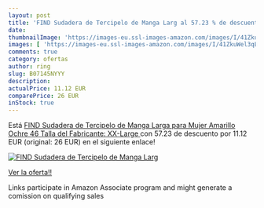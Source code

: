 ```yaml
---
layout: post
title: 'FIND Sudadera de Tercipelo de Manga Larg al 57.23 % de descuento'
date: 
thumbnailImage: 'https://images-eu.ssl-images-amazon.com/images/I/41ZkuWel3qL._SL200_.jpg'
images: [ 'https://images-eu.ssl-images-amazon.com/images/I/41ZkuWel3qL._SL200_.jpg' ]
comments: true
category: ofertas
author: ring
slug: B07145NYYY
description:
actualPrice: 11.12 EUR
comparePrice: 26 EUR
inStock: true
---
```


Está [FIND Sudadera de Tercipelo de Manga Larga para Mujer   Amarillo  Ochre   46  Talla del Fabricante: XX-Large ](https://www.amazon.es/dp/B07145NYYY/?tag=tolees-21) con 57.23 de descuento por 11.12 EUR (original: 26 EUR) en el siguiente enlace!

[![FIND Sudadera de Tercipelo de Manga Larg](https://images-eu.ssl-images-amazon.com/images/I/41ZkuWel3qL._SL200_.jpg)](https://www.amazon.es/dp/B07145NYYY/?tag=tolees-21)

[Ver la oferta!!](https://www.amazon.es/dp/B07145NYYY/?tag=tolees-21)

Links participate in Amazon Associate program and might generate a comission on qualifying sales


